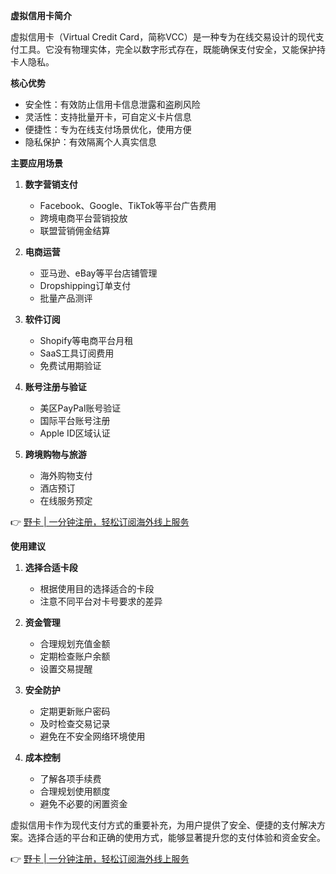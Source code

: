 **虚拟信用卡简介**

虚拟信用卡（Virtual Credit Card，简称VCC）是一种专为在线交易设计的现代支付工具。它没有物理实体，完全以数字形式存在，既能确保支付安全，又能保护持卡人隐私。

**核心优势**

- 安全性：有效防止信用卡信息泄露和盗刷风险
- 灵活性：支持批量开卡，可自定义卡片信息
- 便捷性：专为在线支付场景优化，使用方便
- 隐私保护：有效隔离个人真实信息

**主要应用场景**

1. **数字营销支付**
   - Facebook、Google、TikTok等平台广告费用
   - 跨境电商平台营销投放
   - 联盟营销佣金结算

2. **电商运营**
   - 亚马逊、eBay等平台店铺管理
   - Dropshipping订单支付
   - 批量产品测评

3. **软件订阅**
   - Shopify等电商平台月租
   - SaaS工具订阅费用
   - 免费试用期验证

4. **账号注册与验证**
   - 美区PayPal账号验证
   - 国际平台账号注册
   - Apple ID区域认证

5. **跨境购物与旅游**
   - 海外购物支付
   - 酒店预订
   - 在线服务预定

👉 [野卡 | 一分钟注册，轻松订阅海外线上服务](https://bit.ly/bewildcard)

**使用建议**

1. **选择合适卡段**
   - 根据使用目的选择适合的卡段
   - 注意不同平台对卡号要求的差异

2. **资金管理**
   - 合理规划充值金额
   - 定期检查账户余额
   - 设置交易提醒

3. **安全防护**
   - 定期更新账户密码
   - 及时检查交易记录
   - 避免在不安全网络环境使用

4. **成本控制**
   - 了解各项手续费
   - 合理规划使用额度
   - 避免不必要的闲置资金

虚拟信用卡作为现代支付方式的重要补充，为用户提供了安全、便捷的支付解决方案。选择合适的平台和正确的使用方式，能够显著提升您的支付体验和资金安全。

👉 [野卡 | 一分钟注册，轻松订阅海外线上服务](https://bit.ly/bewildcard)
